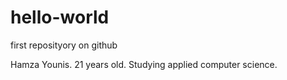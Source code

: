 # hello-world
first reposityory on github


Hamza Younis. 21 years old. Studying applied computer science. 
